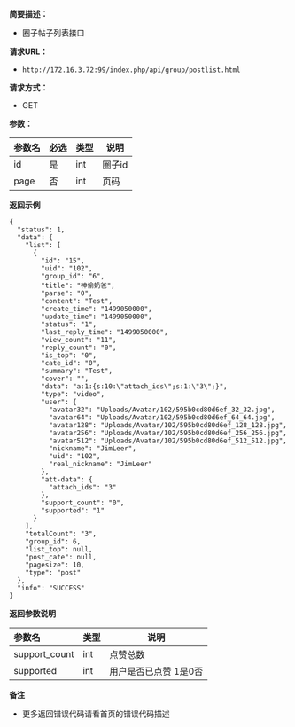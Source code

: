 **简要描述：** 

- 圈子帖子列表接口

**请求URL：** 
- ` http://172.16.3.72:99/index.php/api/group/postlist.html `
  
**请求方式：**
- GET 

**参数：** 

|参数名|必选|类型|说明|
|:----    |:---|:----- |-----   |
|id |是  |int |圈子id   |
|page |否  |int |页码   |


 **返回示例**

``` 
{
  "status": 1,
  "data": {
    "list": [
      {
        "id": "15",
        "uid": "102",
        "group_id": "6",
        "title": "神偷奶爸",
        "parse": "0",
        "content": "Test",
        "create_time": "1499050000",
        "update_time": "1499050000",
        "status": "1",
        "last_reply_time": "1499050000",
        "view_count": "11",
        "reply_count": "0",
        "is_top": "0",
        "cate_id": "0",
        "summary": "Test",
        "cover": "",
        "data": "a:1:{s:10:\"attach_ids\";s:1:\"3\";}",
        "type": "video",
        "user": {
          "avatar32": "Uploads/Avatar/102/595b0cd80d6ef_32_32.jpg",
          "avatar64": "Uploads/Avatar/102/595b0cd80d6ef_64_64.jpg",
          "avatar128": "Uploads/Avatar/102/595b0cd80d6ef_128_128.jpg",
          "avatar256": "Uploads/Avatar/102/595b0cd80d6ef_256_256.jpg",
          "avatar512": "Uploads/Avatar/102/595b0cd80d6ef_512_512.jpg",
          "nickname": "JimLeer",
          "uid": "102",
          "real_nickname": "JimLeer"
        },
        "att-data": {
          "attach_ids": "3"
        },
        "support_count": "0",
        "supported": "1"
      }
    ],
    "totalCount": "3",
    "group_id": 6,
    "list_top": null,
    "post_cate": null,
    "pagesize": 10,
    "type": "post"
  },
  "info": "SUCCESS"
}
```

 **返回参数说明** 

|参数名|类型|说明|
|:-----  |:-----|-----                           |
|support_count  |int |点赞总数                         |
|supported  |int |用户是否已点赞 1是0否                         |
 **备注** 

- 更多返回错误代码请看首页的错误代码描述

